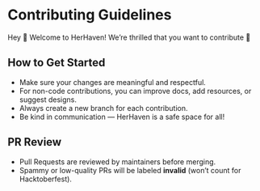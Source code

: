 # Contributing Guidelines

Hey 👋 Welcome to HerHaven!
We’re thrilled that you want to contribute 💜

## How to Get Started
- Make sure your changes are meaningful and respectful.
- For non-code contributions, you can improve docs, add resources, or suggest designs.
- Always create a new branch for each contribution.
- Be kind in communication — HerHaven is a safe space for all!

## PR Review
- Pull Requests are reviewed by maintainers before merging.
- Spammy or low-quality PRs will be labeled **invalid** (won’t count for Hacktoberfest).
